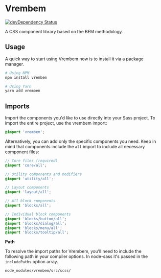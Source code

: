 # Vrembem

[![devDependency Status](https://img.shields.io/david/dev/sebnitu/vrembem.svg)](https://david-dm.org/sebnitu/vrembem?type=dev)

A CSS component library based on the BEM methodology.

## Usage

A quick way to start using Vrembem now is to install it via a package manager.

```bash
# Using NPM
npm install vrembem

# Using Yarn
yarn add vrembem
```

## Imports

Import the components you'd like to use directly into your Sass project. To import the entire project, use the vrembem import:

```scss
@import 'vrembem';
```

Alternatively, you can add only the specific components you need. Keep in mind that components include the `all` import to include all necessary component files:

```scss
// Core files (required)
@import 'core/all';

// Utility components and modifiers
@import 'utility/all';

// Layout components
@import 'layout/all';

// All block components
@import 'blocks/all';

// Individual block components
@import 'blocks/button/all';
@import 'blocks/dialog/all';
@import 'blocks/menu/all';
@import 'blocks/tooltip/all';
```

**Path**

To resolve the import paths for Vrembem, you'll need to include the following path in your compiler options. In node-sass it's passed in the `includePaths` option array.

```
node_modules/vrembem/src/scss/
```
